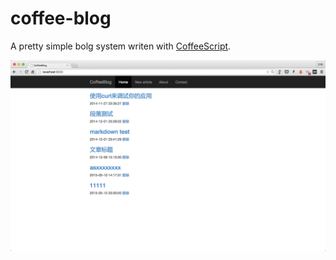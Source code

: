 coffee-blog
==========

A pretty simple bolg system writen with [CoffeeScript](http://coffeescript.org/).


![pic](./home.png)
